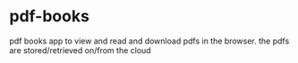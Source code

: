 # pdf-books
pdf books app to view and read and download pdfs in the browser. the pdfs are stored/retrieved on/from the cloud 
